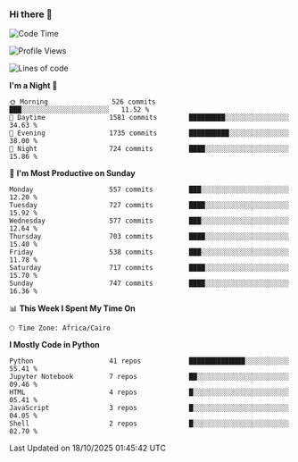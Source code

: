 ### Hi there 👋

<!--
**AMR-KELEG/AMR-KELEG** is a ✨ _special_ ✨ repository because its `README.md` (this file) appears on your GitHub profile.

Here are some ideas to get you started:

- 🔭 I’m currently working on ...
- 🌱 I’m currently learning ...
- 👯 I’m looking to collaborate on ...
- 🤔 I’m looking for help with ...
- 💬 Ask me about ...
- 📫 How to reach me: ...
- 😄 Pronouns: ...
- ⚡ Fun fact: ...
-->

<!--START_SECTION:waka-->
![Code Time](http://img.shields.io/badge/Code%20Time-0%20secs-blue)

![Profile Views](http://img.shields.io/badge/Profile%20Views-0-blue)

![Lines of code](https://img.shields.io/badge/From%20Hello%20World%20I%27ve%20Written-25.8%20million%20lines%20of%20code-blue)

**I'm a Night 🦉** 

```text
🌞 Morning                526 commits         ███░░░░░░░░░░░░░░░░░░░░░░   11.52 % 
🌆 Daytime                1581 commits        █████████░░░░░░░░░░░░░░░░   34.63 % 
🌃 Evening                1735 commits        ██████████░░░░░░░░░░░░░░░   38.00 % 
🌙 Night                  724 commits         ████░░░░░░░░░░░░░░░░░░░░░   15.86 % 
```
📅 **I'm Most Productive on Sunday** 

```text
Monday                   557 commits         ███░░░░░░░░░░░░░░░░░░░░░░   12.20 % 
Tuesday                  727 commits         ████░░░░░░░░░░░░░░░░░░░░░   15.92 % 
Wednesday                577 commits         ███░░░░░░░░░░░░░░░░░░░░░░   12.64 % 
Thursday                 703 commits         ████░░░░░░░░░░░░░░░░░░░░░   15.40 % 
Friday                   538 commits         ███░░░░░░░░░░░░░░░░░░░░░░   11.78 % 
Saturday                 717 commits         ████░░░░░░░░░░░░░░░░░░░░░   15.70 % 
Sunday                   747 commits         ████░░░░░░░░░░░░░░░░░░░░░   16.36 % 
```


📊 **This Week I Spent My Time On** 

```text
🕑︎ Time Zone: Africa/Cairo
```

**I Mostly Code in Python** 

```text
Python                   41 repos            ██████████████░░░░░░░░░░░   55.41 % 
Jupyter Notebook         7 repos             ██░░░░░░░░░░░░░░░░░░░░░░░   09.46 % 
HTML                     4 repos             █░░░░░░░░░░░░░░░░░░░░░░░░   05.41 % 
JavaScript               3 repos             █░░░░░░░░░░░░░░░░░░░░░░░░   04.05 % 
Shell                    2 repos             █░░░░░░░░░░░░░░░░░░░░░░░░   02.70 % 
```




 Last Updated on 18/10/2025 01:45:42 UTC
<!--END_SECTION:waka-->
